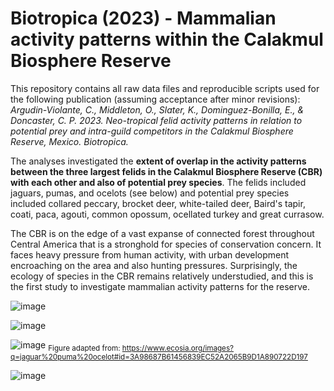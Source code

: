 # Biotropica (2023) - Mammalian activity patterns within the Calakmul Biosphere Reserve

This repository contains all raw data files and reproducible scripts used for the following publication (assuming acceptance after minor revisions):
_Argudin-Violante, C., Middleton, O., Slater, K., Dominguez-Bonilla, E., & Doncaster, C. P. 2023. Neo-tropical felid activity patterns in relation to potential prey and intra-guild competitors in the Calakmul Biosphere Reserve, Mexico. Biotropica._

The analyses investigated the **extent of overlap in the activity patterns between the three largest felids in the Calakmul Biosphere Reserve (CBR) with each other and also of potential prey species**. The felids included jaguars, pumas, and ocelots (see below) and potential prey species included collared peccary, brocket deer, white-tailed deer, Baird's tapir, coati, paca, agouti, common opossum, ocellated turkey and great currasow. 

The CBR is on the edge of a vast expanse of connected forest throughout Central America that is a stronghold for species of conservation concern. It faces heavy pressure from human activity, with urban development encroaching on the area and also hunting pressures. Surprisingly, the ecology of species in the CBR remains relatively understudied, and this is the first study to investigate mammalian activity patterns for the reserve.

![image](https://user-images.githubusercontent.com/34517014/229286252-49a2fc46-bfce-4e49-b515-ab7d0bcda9a8.png)

![image](https://user-images.githubusercontent.com/34517014/229286011-442607f1-4beb-4ead-920a-cf7b0e6a86bb.png)

![image](https://user-images.githubusercontent.com/34517014/229285452-321a748b-a603-4ec3-9b28-36ff409324f4.png)
<sub>Figure adapted from: https://www.ecosia.org/images?q=jaguar%20puma%20ocelot#id=3A98687B61456839EC52A2065B9D1A890722D197</sub>

![image](https://user-images.githubusercontent.com/34517014/229286080-ce6b3c8f-ca0e-4657-b76b-08a671040804.png)
